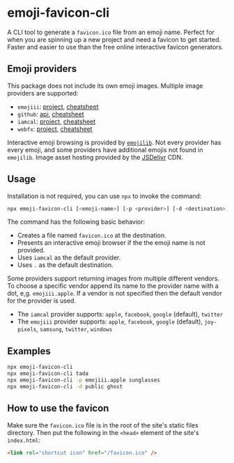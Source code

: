 # emoji-favicon-cli

A CLI tool to generate a `favicon.ico` file from an emoji name. Perfect for when you are spinning up a new project and need a favicon to get started. Faster and easier to use than the free online interactive favicon generators.

## Emoji providers

This package does not include its own emoji images. Multiple image providers are supported:

- `emojiii`: [project](https://github.com/bruceCzK/Emojiii/), [cheatsheet](http://unicode.org/emoji/charts/full-emoji-list.html)
- `github`: [api](https://developer.github.com/v3/emojis/), [cheatsheet](https://github.com/ikatyang/emoji-cheat-sheet)
- `iamcal`: [project](https://github.com/iamcal/emoji-data), [cheatsheet](http://unicodey.com/emoji-data/table.htm)
- `webfx`: [project](https://github.com/rumkin/emoji-img), [cheatsheet](https://www.webfx.com/tools/emoji-cheat-sheet/)

Interactive emoji browsing is provided by [`emojilib`](https://github.com/muan/emojilib). Not every provider has every emoji, and some providers have additional emojis not found in `emojilib`. Image asset hosting provided by the [JSDelivr](https://www.jsdelivr.com) CDN.

## Usage

Installation is not required, you can use `npx` to invoke the command:

```bash
npx emoji-favicon-cli [<emoji-name>] [-p <provider>] [-d <destination>]
```

The command has the following basic behavior:

- Creates a file named `favicon.ico` at the destination.
- Presents an interactive emoji browser if the the emoji name is not provided.
- Uses `iamcal` as the default provider.
- Uses `.` as the default destination.

Some providers support returning images from multiple different vendors. To choose a specific vendor append its name to the provider name with a dot, e,g. `emojiii.apple`. If a vendor is not specified then the default vendor for the provider is used.

- The `iamcal` provider supports: `apple`, `facebook`, `google` (default), `twitter`
- The `emojiii` provider supports: `apple`, `facebook`, `google` (default), `joy-pixels`, `samsung`, `twitter`, `windows`

## Examples

```bash
npx emoji-favicon-cli
npx emoji-favicon-cli tada
npx emoji-favicon-cli -p emojiii.apple sunglasses
npx emoji-favicon-cli -d public ghost
```

## How to use the favicon

Make sure the `favicon.ico` file is in the root of the site's static files directory. Then put the following in the `<head>` element of the site's `index.html`:

```html
<link rel="shortcut icon" href="/favicon.ico" />
```
